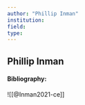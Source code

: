 ```yaml
---
author: "Phillip Inman"
institution:
field:
type:
---
```


## Phillip Inman
#### Bibliography:

![[@Inman2021-ce]]